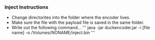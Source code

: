 ### Inject Instructions
* Change directorites into the folder where the encoder lives.
* Make sure the file with the payload file is saved in the same folder.
* Write out the following command...
'''
java -jar duckencoder.jar -i [file name] -o /Volumes/NONAME/inject.bin
'''
